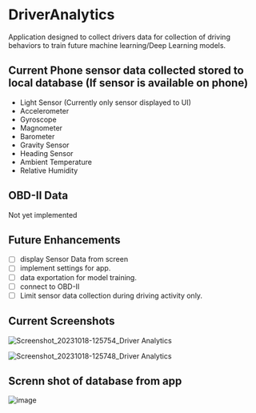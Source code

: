 # DriverAnalytics

Application designed to collect drivers data for collection of driving behaviors to train future machine learning/Deep Learning models.

## Current Phone sensor data collected stored to local database (If sensor is available on phone)
- Light Sensor (Currently only sensor displayed to UI)
- Accelerometer
- Gyroscope
- Magnometer
- Barometer
- Gravity Sensor
- Heading Sensor
- Ambient Temperature
- Relative Humidity

## OBD-II Data
Not yet implemented

## Future Enhancements
- [ ] display Sensor Data from screen
- [ ] implement settings for app.
- [ ] data exportation for model training.
- [ ] connect to OBD-II 
- [ ] Limit sensor data collection during driving activity only.

## Current Screenshots
![Screenshot_20231018-125754_Driver Analytics](https://github.com/twobit-five/DriverAnalytics/assets/69398054/4530e8ec-fa16-4dcf-97d3-335489f7d52b)

![Screenshot_20231018-125748_Driver Analytics](https://github.com/twobit-five/DriverAnalytics/assets/69398054/6826cc92-4118-4d4e-925a-45f84f694001)

## Screnn shot of database from app
![image](https://github.com/twobit-five/DriverAnalytics/assets/69398054/df566f31-61aa-4ddb-b37e-ca416869387a)

